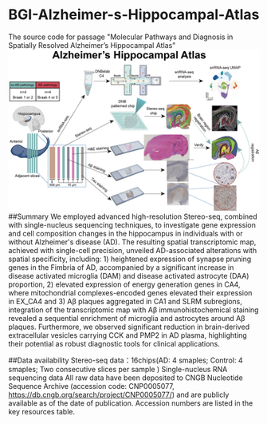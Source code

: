 # BGI-Alzheimer-s-Hippocampal-Atlas
The source code for passage "Molecular Pathways and Diagnosis in Spatially Resolved Alzheimer’s Hippocampal Atlas"
![image](https://github.com/qyTao185/BGI-Alzheimer-s-Hippocampal-Atlas/blob/main/workflow.png)
##Summary
We employed advanced high-resolution Stereo-seq, combined with single-nucleus sequencing techniques, to investigate gene expression and cell composition changes in the hippocampus in individuals with or without Alzheimer's disease (AD). The resulting spatial transcriptomic map, achieved with single-cell precision, unveiled AD-associated alterations with spatial specificity, including: 1) heightened expression of synapse pruning genes in the Fimbria of AD, accompanied by a significant increase in disease activated microglia (DAM) and disease activated astrocyte (DAA) proportion, 2) elevated expression of energy generation genes in CA4, where mitochondrial complexes-encoded genes elevated their expression in EX_CA4 and 3) Aβ plaques aggregated in CA1 and SLRM subregions, integration of the transcriptomic map with Aβ immunohistochemical staining revealed a sequential enrichment of microglia and astrocytes around Aβ plaques. Furthermore, we observed significant reduction in brain-derived extracellular vesicles carrying CCK and PMP2 in AD plasma, highlighting their potential as robust diagnostic tools for clinical applications.

##Data availability
Stereo-seq data：16chips(AD: 4 smaples; Control: 4 smaples;  Two consecutive slices per sample )
Single-nucleus RNA sequencing data 
All raw data have been deposited to CNGB Nucleotide Sequence Archive (accession code: CNP0005077, https://db.cngb.org/search/project/CNP0005077/) and are publicly available as of the date of publication. Accession numbers are listed in the key resources table. 
